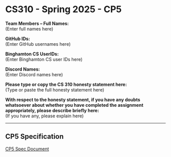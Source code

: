 # CS310 - Spring 2025 - CP5

**Team Members – Full Names:**  
(Enter full names here)

**GitHub IDs:**  
(Enter GitHub usernames here)

**Binghamton CS UserIDs:**  
(Enter Binghamton CS user IDs here)

**Discord Names:**  
(Enter Discord names here)

**Please type or copy the CS 310 honesty statement here:**  
(Type or paste the full honesty statement here)

**With respect to the honesty statement, if you have any doubts whatsoever about whether you have completed the assignment appropriately, please describe briefly here:**  
(If you have any, please explain here)

---

## CP5 Specification  
[CP5 Spec Document](https://docs.google.com/document/d/1aFmWofDu3_0mrV3vtCyB1vw0auYkdosdvTF0rWdZMVM/edit?usp=sharing)
